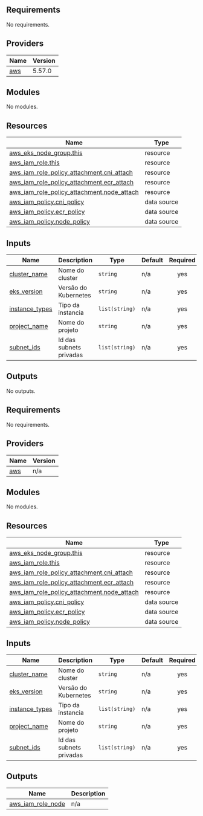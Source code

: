 ## Requirements

No requirements.

## Providers

| Name | Version |
|------|---------|
| <a name="provider_aws"></a> [aws](#provider\_aws) | 5.57.0 |

## Modules

No modules.

## Resources

| Name | Type |
|------|------|
| [aws_eks_node_group.this](https://registry.terraform.io/providers/hashicorp/aws/latest/docs/resources/eks_node_group) | resource |
| [aws_iam_role.this](https://registry.terraform.io/providers/hashicorp/aws/latest/docs/resources/iam_role) | resource |
| [aws_iam_role_policy_attachment.cni_attach](https://registry.terraform.io/providers/hashicorp/aws/latest/docs/resources/iam_role_policy_attachment) | resource |
| [aws_iam_role_policy_attachment.ecr_attach](https://registry.terraform.io/providers/hashicorp/aws/latest/docs/resources/iam_role_policy_attachment) | resource |
| [aws_iam_role_policy_attachment.node_attach](https://registry.terraform.io/providers/hashicorp/aws/latest/docs/resources/iam_role_policy_attachment) | resource |
| [aws_iam_policy.cni_policy](https://registry.terraform.io/providers/hashicorp/aws/latest/docs/data-sources/iam_policy) | data source |
| [aws_iam_policy.ecr_policy](https://registry.terraform.io/providers/hashicorp/aws/latest/docs/data-sources/iam_policy) | data source |
| [aws_iam_policy.node_policy](https://registry.terraform.io/providers/hashicorp/aws/latest/docs/data-sources/iam_policy) | data source |

## Inputs

| Name | Description | Type | Default | Required |
|------|-------------|------|---------|:--------:|
| <a name="input_cluster_name"></a> [cluster\_name](#input\_cluster\_name) | Nome do cluster | `string` | n/a | yes |
| <a name="input_eks_version"></a> [eks\_version](#input\_eks\_version) | Versão do Kubernetes | `string` | n/a | yes |
| <a name="input_instance_types"></a> [instance\_types](#input\_instance\_types) | Tipo da instancia | `list(string)` | n/a | yes |
| <a name="input_project_name"></a> [project\_name](#input\_project\_name) | Nome do projeto | `string` | n/a | yes |
| <a name="input_subnet_ids"></a> [subnet\_ids](#input\_subnet\_ids) | Id das subnets privadas | `list(string)` | n/a | yes |

## Outputs

No outputs.
## Requirements

No requirements.

## Providers

| Name | Version |
|------|---------|
| <a name="provider_aws"></a> [aws](#provider\_aws) | n/a |

## Modules

No modules.

## Resources

| Name | Type |
|------|------|
| [aws_eks_node_group.this](https://registry.terraform.io/providers/hashicorp/aws/latest/docs/resources/eks_node_group) | resource |
| [aws_iam_role.this](https://registry.terraform.io/providers/hashicorp/aws/latest/docs/resources/iam_role) | resource |
| [aws_iam_role_policy_attachment.cni_attach](https://registry.terraform.io/providers/hashicorp/aws/latest/docs/resources/iam_role_policy_attachment) | resource |
| [aws_iam_role_policy_attachment.ecr_attach](https://registry.terraform.io/providers/hashicorp/aws/latest/docs/resources/iam_role_policy_attachment) | resource |
| [aws_iam_role_policy_attachment.node_attach](https://registry.terraform.io/providers/hashicorp/aws/latest/docs/resources/iam_role_policy_attachment) | resource |
| [aws_iam_policy.cni_policy](https://registry.terraform.io/providers/hashicorp/aws/latest/docs/data-sources/iam_policy) | data source |
| [aws_iam_policy.ecr_policy](https://registry.terraform.io/providers/hashicorp/aws/latest/docs/data-sources/iam_policy) | data source |
| [aws_iam_policy.node_policy](https://registry.terraform.io/providers/hashicorp/aws/latest/docs/data-sources/iam_policy) | data source |

## Inputs

| Name | Description | Type | Default | Required |
|------|-------------|------|---------|:--------:|
| <a name="input_cluster_name"></a> [cluster\_name](#input\_cluster\_name) | Nome do cluster | `string` | n/a | yes |
| <a name="input_eks_version"></a> [eks\_version](#input\_eks\_version) | Versão do Kubernetes | `string` | n/a | yes |
| <a name="input_instance_types"></a> [instance\_types](#input\_instance\_types) | Tipo da instancia | `list(string)` | n/a | yes |
| <a name="input_project_name"></a> [project\_name](#input\_project\_name) | Nome do projeto | `string` | n/a | yes |
| <a name="input_subnet_ids"></a> [subnet\_ids](#input\_subnet\_ids) | Id das subnets privadas | `list(string)` | n/a | yes |

## Outputs

| Name | Description |
|------|-------------|
| <a name="output_aws_iam_role_node"></a> [aws\_iam\_role\_node](#output\_aws\_iam\_role\_node) | n/a |
